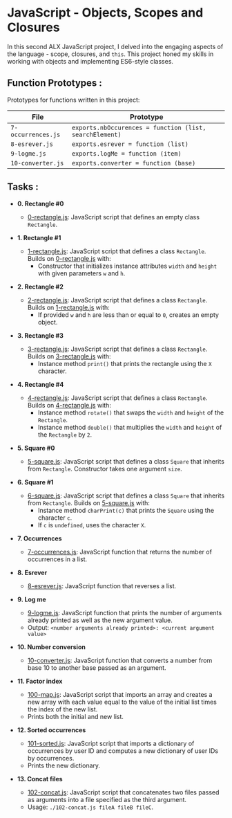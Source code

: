 # JavaScript - Objects, Scopes and Closures

In this second ALX JavaScript project, I delved into the engaging aspects of the language - scope, closures, and `this`. This project honed my skills in working with objects and implementing ES6-style classes.

## Function Prototypes :

Prototypes for functions written in this project:

| File               | Prototype                                               |
| ------------------ | ------------------------------------------------------- |
| `7-occurrences.js` | `exports.nbOccurences = function (list, searchElement)` |
| `8-esrever.js`     | `exports.esrever = function (list)`                     |
| `9-logme.js`       | `exports.logMe = function (item)`                       |
| `10-converter.js`  | `exports.converter = function (base)`                   |


## Tasks :

* **0. Rectangle #0**
  * [0-rectangle.js](./0-rectangle.js): JavaScript script that defines an empty class `Rectangle`.

* **1. Rectangle #1**
  * [1-rectangle.js](./1-rectangle.js): JavaScript script that defines a class `Rectangle`. Builds on [0-rectangle.js](./0-rectangle.js) with:
    * Constructor that initializes instance attributes `width` and `height` with given parameters `w` and `h`.

* **2. Rectangle #2**
  * [2-rectangle.js](./2-rectangle.js): JavaScript script that defines a class `Rectangle`. Builds on [1-rectangle.js](./1-rectangle.js) with:
    * If provided `w` and `h` are less than or equal to `0`, creates an empty object.

* **3. Rectangle #3**
  * [3-rectangle.js](./3-rectangle.js): JavaScript script that defines a class `Rectangle`. Builds on [3-rectangle.js](./3-rectangle.js) with:
    * Instance method `print()` that prints the rectangle using the `X` character.

* **4. Rectangle #4**
  * [4-rectangle.js](./4-rectangle.js): JavaScript script that defines a class `Rectangle`. Builds on [4-rectangle.js](./4-rectangle.js) with:
    * Instance method `rotate()` that swaps the `width` and `height` of the `Rectangle`.
    * Instance method `double()` that multiplies the `width` and `height` of the `Rectangle` by `2`.

* **5. Square #0**
  * [5-square.js](./5-square.js): JavaScript script that defines a class `Square` that inherits from `Rectangle`. Constructor takes one argument `size`.

* **6. Square #1**
  * [6-square.js](./6-square.js): JavaScript script that defines a class `Square` that inherits from `Rectangle`. Builds on [5-square.js](./5-square.js) with:
    * Instance method `charPrint(c)` that prints the `Square` using the character `c`.
    * If `c` is `undefined`, uses the character `X`.

* **7. Occurrences**
  * [7-occurrences.js](./7-occurrences.js): JavaScript function that returns the number of occurrences in a list.

* **8. Esrever**
  * [8-esrever.js](./8-esrever.js): JavaScript function that reverses a list.

* **9. Log me**
  * [9-logme.js](./9-logme.js): JavaScript function that prints the number of arguments already printed as well as the new argument value.
  * Output: `<number arguments already printed>: <current argument value>`

* **10. Number conversion**
  * [10-converter.js](./10-converter.js): JavaScript function that converts a number from base 10 to another base passed as an argument.

* **11. Factor index**
  * [100-map.js](./100-map.js): JavaScript script that imports an array and creates a new array with each value equal to the value of the initial list times the index of the new list.
  * Prints both the initial and new list.

* **12. Sorted occurrences**
  * [101-sorted.js](./101-sorted.js): JavaScript script that imports a dictionary of occurrences by user ID and computes a new dictionary of user IDs by occurrences.
  * Prints the new dictionary.

* **13. Concat files**
  * [102-concat.js](./102-concat.js): JavaScript script that concatenates two files passed as arguments into a file specified as the third argument.
  * Usage: `./102-concat.js fileA fileB fileC`.
